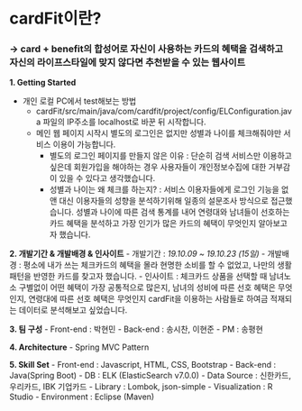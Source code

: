 # cardFit이란?
### -> card + benefit의 합성어로 자신이 사용하는 카드의 혜택을 검색하고 자신의 라이프스타일에 맞지 않다면 추천받을 수 있는 웹사이트

**1. Getting Started**
  - 개인 로컬 PC에서 test해보는 방법
    - cardFit/src/main/java/com/cardfit/project/config/ELConfiguration.java 파일의 IP주소를 localhost로 바꾼 뒤 시작합니다.
    - 메인 웹 페이지 시작시 별도의 로그인은 없지만 성별과 나이를 체크해줘야만 서비스 이용이 가능합니다.
      * 별도의 로그인 페이지를 만들지 않은 이유 : 단순히 검색 서비스만 이용하고 싶은데 회원가입을 해야하는 경우 사용자들이 개인정보수집에 대한 거부감이 있을 수 있다고 생각했습니다. 
      * 성별과 나이는 왜 체크를 하는지? : 서비스 이용자들에게 로그인 기능을 없앤 대신 이용자들의 성향을 분석하기위해 일종의 설문조사 방식으로 접근했습니다. 성별과 나이에 따른 검색 통계를 내어 연령대와 남녀들이 선호하는 카드 혜택을 분석하고 가장 인기가 많은 카드의 혜택이 무엇인지 알아보고자 했습니다. 


**2. 개발기간 & 개발배경 & 인사이트**
    - 개발기간 : _19.10.09 ~ 19.10.23 (15일)_
    - 개발배경 : 평소에 내가 쓰는 체크카드의 혜택을 몰라 현명한 소비를 할 수 없었고, 나만의 생활패턴을 반영한 카드를 찾고자 했습니다.
    - 인사이트 : 체크카드 상품을 선택할 때 남녀노소 구별없이 어떤 혜택이 가장 공통적으로 많은지, 남녀의 성비에 따른 선호 혜택은 무엇인지, 연령대에 따른 선호 혜택은 무엇인지 cardFit을 이용하는 사람들로 하여금 적재되는 데이터로 분석해보고 싶었습니다. 

**3. 팀 구성**
    - Front-end : 박현민
    - Back-end : 송시찬, 이현준
    - PM : 송평현

**4. Architecture**
    - Spring MVC Pattern
  
**5. Skill Set**
    - Front-end : Javascript, HTML, CSS, Bootstrap
    - Back-end : Java(Spring Boot)
    - DB : ELK (ElasticSearch v7.0.0)
    - Data Source : 신한카드, 우리카드, IBK 기업카드
    - Library : Lombok, json-simple
    - Visualization : R Studio
    - Environment : Eclipse (Maven)

